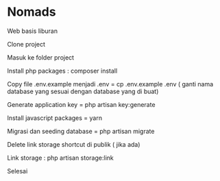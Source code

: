 # Nomads
 Web basis liburan

Clone project

Masuk ke folder project

Install php packages : composer install

Copy file .env.example menjadi .env = cp .env.example .env ( ganti nama database yang sesuai dengan database yang di buat)

Generate application key = php artisan key:generate

Install javascript packages = yarn

Migrasi dan seeding database = php artisan migrate

Delete link storage shortcut di publik ( jika ada)

Link storage : php artisan storage:link

Selesai

